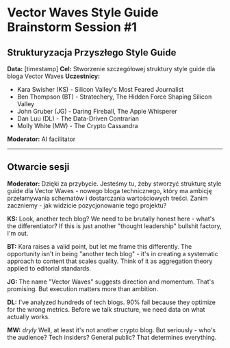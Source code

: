 # Vector Waves Style Guide Brainstorm Session #1
## Strukturyzacja Przyszłego Style Guide

**Data:** [timestamp]
**Cel:** Stworzenie szczegółowej struktury style guide dla bloga Vector Waves
**Uczestnicy:**
- Kara Swisher (KS) - Silicon Valley's Most Feared Journalist
- Ben Thompson (BT) - Stratechery, The Hidden Force Shaping Silicon Valley  
- John Gruber (JG) - Daring Fireball, The Apple Whisperer
- Dan Luu (DL) - The Data-Driven Contrarian
- Molly White (MW) - The Crypto Cassandra

**Moderator:** AI facilitator

---

## Otwarcie sesji

**Moderator:** Dzięki za przybycie. Jesteśmy tu, żeby stworzyć strukturę style guide dla Vector Waves - nowego bloga technicznego, który ma ambicję przełamywania schematów i dostarczania wartościowych treści. Zanim zaczniemy - jak widzicie pozycjonowanie tego projektu?

**KS:** Look, another tech blog? We need to be brutally honest here - what's the differentiator? If this is just another "thought leadership" bullshit factory, I'm out.

**BT:** Kara raises a valid point, but let me frame this differently. The opportunity isn't in being "another tech blog" - it's in creating a systematic approach to content that scales quality. Think of it as aggregation theory applied to editorial standards.

**JG:** The name "Vector Waves" suggests direction and momentum. That's promising. But execution matters more than ambition.

**DL:** I've analyzed hundreds of tech blogs. 90% fail because they optimize for the wrong metrics. Before we talk structure, we need data on what actually works.

**MW:** *dryly* Well, at least it's not another crypto blog. But seriously - who's the audience? Tech insiders? General public? That determines everything.
